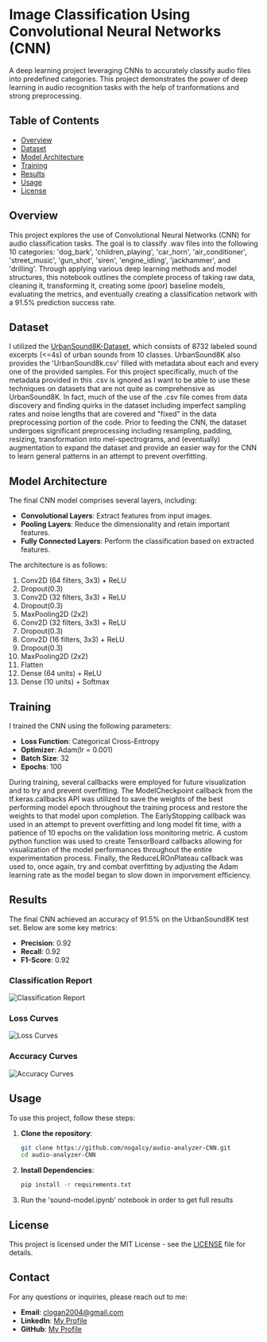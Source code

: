 # Image Classification Using Convolutional Neural Networks (CNN)

A deep learning project leveraging CNNs to accurately classify audio files into predefined categories. This project demonstrates the power of deep learning in audio recognition tasks with the help of tranformations and strong preprocessing.

## Table of Contents
- [Overview](#overview)
- [Dataset](#dataset)
- [Model Architecture](#model-architecture)
- [Training](#training)
- [Results](#results)
- [Usage](#usage)
- [License](#license)

## Overview

This project explores the use of Convolutional Neural Networks (CNN) for audio classification tasks. The goal is to classify .wav files into the following 10 categories: 'dog_bark', 'children_playing', 'car_horn', 'air_conditioner', 'street_music',
 'gun_shot', 'siren', 'engine_idling', 'jackhammer', and 'drilling'. Through applying various deep learning methods and model structures, this notebook outlines the complete process of taking raw data, cleaning it, transforming it, creating some (poor) baseline models, evaluating the metrics, and eventually creating a classification network with a 91.5% prediction success rate.

## Dataset

I utilized the [UrbanSound8K-Dataset](https://urbansounddataset.weebly.com/urbansound8k.html), which consists of 8732 labeled sound excerpts (<=4s) of urban sounds from 10 classes. UrbanSound8K also provides the 'UrbanSound8k.csv' filled with metadata about each and every one of the 
provided samples. For this project specifically, much of the metadata provided in this .csv is ignored as I want to be able to use these techniques on datasets that are not quite as comprehensive as UrbanSound8K. In fact,
much of the use of the .csv file comes from data discovery and finding quirks in the dataset including imperfect sampling rates and noise lengths that are covered and "fixed" in the data preprocessing portion of the code. Prior to feeding the CNN, the dataset undergoes significant preprocessing including resampling,
padding, resizing, transformation into mel-spectrograms, and (eventually) augmentation to expand the dataset and provide an easier way for the CNN to learn general patterns in an attempt to prevent overfitting.
## Model Architecture

The final CNN model comprises several layers, including:

- **Convolutional Layers**: Extract features from input images.
- **Pooling Layers**: Reduce the dimensionality and retain important features.
- **Fully Connected Layers**: Perform the classification based on extracted features.

The architecture is as follows:
1. Conv2D (64 filters, 3x3) + ReLU
2. Dropout(0.3)
3. Conv2D (32 filters, 3x3) + ReLU
4. Dropout(0.3)
5. MaxPooling2D (2x2)
6. Conv2D (32 filters, 3x3) + ReLU
7. Dropout(0.3)
8. Conv2D (16 filters, 3x3) + ReLU
9. Dropout(0.3)
10. MaxPooling2D (2x2)
11. Flatten
12. Dense (64 units) + ReLU
13. Dense (10 units) + Softmax

## Training

I trained the CNN using the following parameters:
- **Loss Function**: Categorical Cross-Entropy
- **Optimizer**: Adam(lr = 0.001)
- **Batch Size**: 32
- **Epochs**: 100

During training, several callbacks were employed for future visualization and to try and prevent overfitting. The ModelCheckpoint callback from the tf.keras.callbacks API was utilized to save the weights of the best performing model epoch throughout the training process and restore the weights to that model upon completion.
The EarlyStopping callback was used in an attempt to prevent overfitting and long model fit time, with a patience of 10 epochs on the validation loss monitoring metric. A custom python function was used to create TensorBoard callbacks allowing for
visualization of the model performances throughout the entire experimentation process. Finally, the ReduceLROnPlateau callback was used to, once again, try and combat overfitting by adjusting the Adam learning rate as the model began to slow down in imporvement efficiency.

## Results

The final CNN achieved an accuracy of 91.5% on the UrbanSound8K test set. Below are some key metrics:

- **Precision**: 0.92
- **Recall**: 0.92
- **F1-Score**: 0.92

### Classification Report
![Classification Report](documentation/classification_report.png)

### Loss Curves
![Loss Curves](documentation/model7_loss.png)

### Accuracy Curves
![Accuracy Curves](documentation/model7_accuracy.png)

## Usage

To use this project, follow these steps:

1. **Clone the repository**:
   ```bash
   git clone https://github.com/nogalcy/audio-analyzer-CNN.git
   cd audio-analyzer-CNN
2. **Install Dependencies**:
   ```bash
   pip install -r requirements.txt
3. Run the 'sound-model.ipynb' notebook in order to get full results

## License

This project is licensed under the MIT License - see the [LICENSE](https://github.com/git/git-scm.com/blob/main/MIT-LICENSE.txt) file for details.

## Contact

For any questions or inquiries, please reach out to me:

- **Email**: clogan2004@gmail.com
- **LinkedIn**: [My Profile](https://www.linkedin.com/in/cy-logan/)
- **GitHub**: [My Profile](https://github.com/nogalcy)


